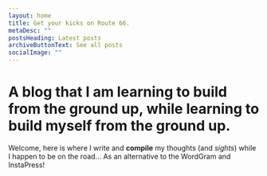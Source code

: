 ```yaml
---
layout: home
title: Get your kicks on Route 66.
metaDesc: ""
postsHeading: Latest posts
archiveButtonText: See all posts
socialImage: ""
---
```

# A blog that I am learning to build from the ground up, while learning to build myself from the ground up.

Welcome, here is where I write and **compile** my thoughts (and *sights*) while I happen to be on the road... As an alternative to the WordGram and InstaPress!

